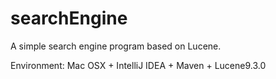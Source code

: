 # searchEngine
A simple search engine program based on Lucene.

Environment: Mac OSX + IntelliJ IDEA + Maven + Lucene9.3.0
